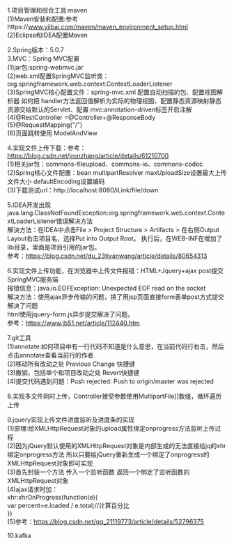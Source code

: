 1.项目管理和综合工具:maven<br>
(1)Maven安装和配置:参考https://www.yiibai.com/maven/maven_environment_setup.html<br>
(2)Eclipse和IDEA配置Maven<br>

2.Spring版本：5.0.7<br>
3.MVC：Spring MVC配置<br>
(1)jar包:spring-webmvc.jar<br>
(2)web.xml配置SpringMVC监听类：org.springframework.web.context.ContextLoaderListener<br>
(3)SpringMVC核心配置文件：spring-mvc.xml  配置自动扫描的包、配置视图解析器 如何把 handler方法返回值解析为实际的物理视图、配置静态资源映射静态资源交给默认的Servlet、配置 mvc:annotation-driven标签开启注解<br>
(4)@RestController =@Controller+@ResponseBody<br>
(5)@RequestMapping("/")<br>
(6)页面跳转使用 ModelAndView<br>

4.实现文件上传下载：参考：https://blog.csdn.net/jronzhang/article/details/61210700<br>
(1)相关jar包：commons-fileupload、commons-io、commons-codec<br>
(2)Spring核心文件配置：bean  multipartResolver   maxUploadSize设置最大上传文件大小       defaultEncoding设置编码<br>
(3)下载测试url：http://localhost:8080/iLink/file/down<br>

5.IDEA开发出现java.lang.ClassNotFoundException:org.springframework.web.context.ContextLoaderListener错误解决方法<br>
解決方法：在IDEA中点击File > Project Structure > Artifacts > 在右侧Output Layout右击项目名，选择Put into Output Root。
执行后，在WEB-INF在增加了lib目录，里面是项目引用的jar包。<br>
参考：https://blog.csdn.net/du_23tiyanwang/article/details/80654313  <br>

6.实现文件上传功能，在浏览器中上传文件报错：HTML+Jquery+ajax post提交SpringMVC服务端 <br>
报错信息：java.io.EOFException: Unexpected EOF read on the socket  <br>
解决方法：使用ajax异步传输的问题，换了用jsp页面直接form表单post方式提交解决了问题 <br>
html使用jquery-form.js异步提交解决了问题。<br>
参考：https://www.jb51.net/article/112440.htm   <br>

7.git工具<br>
(1)annotate:如何项目中有一行代码不知道是什么意思，在当前代码行右击，然后点击annotate查看当前行的作者<br>
(2)移动所有改动之处    Previous Change 快捷键<br>
(3)撤销，包括单个和项目改动之处    Revert快捷键<br>
(4)提交代码遇到问题：Push rejected: Push to origin/master was rejected  <br>

8.实现多文件同时上传，Controller接受参数使用MultipartFile[]数组，循环遍历上传 <br>

9.jquery实现上传文件进度监听及进度条的实现<br>
(1)原理:给XMLHttpRequest对象的upload属性绑定onprogress方法监听上传过程<br>
(2)因为jQuery默认使用的XMLHttpRequest对象是内部生成的无法直接给jq的xhr绑定onprogress方法
   所以只要给jQuery重新生成一个绑定了onprogress的XMLHttpRequest对象即可实现<br>
(3)首先封装一个方法 传入一个监听函数 返回一个绑定了监听函数的XMLHttpRequest对象<br>
(4)ajax请求时加：<br> xhr:xhrOnProgress(function(e){<br>
                    var percent=e.loaded / e.total;//计算百分比   <br>
                })<br>
(5)参考：https://blog.csdn.net/qq_21119773/article/details/52796375   <br>

10.kafka



